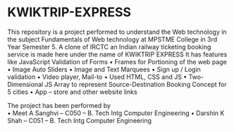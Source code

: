 # KWIKTRIP-EXPRESS
This repository is a project performed to understand the Web technology in the subject Fundamentals of Web technology at MPSTME College in 3rd Year Semester 5. 
A clone of IRCTC an Indian railway ticketing booking service is made here under the name of KWIKTRIP EXPRESS 
It has features like  JavaScript Validation of Forms 
  • Frames for Portioning of the web page 
  •	Image Auto Sliders 
  •	Image and Text Marquees 
  •	Sign up / Login validation 
  •	Video player, Mail-to 
  •	Used HTML, CSS and JS 
  •	Two-Dimensional JS Array to represent Source-Destination Booking Concept for 5 cities 
  •	App – store and other website links 
  
  
The project has been performed by  
  •	Meet A Sanghvi – C050 – B. Tech Intg Computer Engineering 
  •	Darshin K Shah – C051 – B. Tech Intg Computer Engineering
